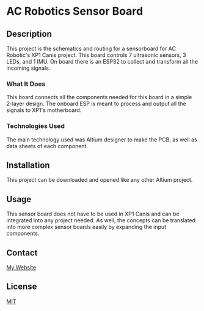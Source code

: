 # AC Robotics Sensor Board

## Description
This project is the schematics and routing for a sensorboard for AC Robotic's XP1 Canis project.
This board controls 7 ultrasonic sensors, 3 LEDs, and 1 IMU. On board there is an ESP32 to collect and transform all the incoming signals.

### What It Does
This board connects all the components needed for this board in a simple 2-layer design. The onboard ESP is meant to process and output all the signals to XP1's motherboard.

### Technologies Used
The main technology used was Altium designer to make the PCB, as well as data sheets of each component.

## Installation
This project can be downloaded and opened like any other Altium project.

## Usage
This sensor board does not have to be used in XP1 Canis and can be integrated into any project needed.
As well, the concepts can be translated into more complex sensor boards easily by expanding the input components.

## Contact
[My Website](https://thesixtium.github.io/)

## License
[MIT](https://choosealicense.com/licenses/mit/)
